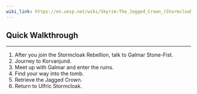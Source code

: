 ```yaml
---
wiki_link: https://en.uesp.net/wiki/Skyrim:The_Jagged_Crown_(Stormcloaks)
---
```

## Quick Walkthrough
---
1. After you join the Stormcloak Rebellion, talk to Galmar Stone-Fist.
2. Journey to Korvanjund.
3. Meet up with Galmar and enter the ruins.
4. Find your way into the tomb.
5. Retrieve the Jagged Crown.
6. Return to Ulfric Stormcloak.